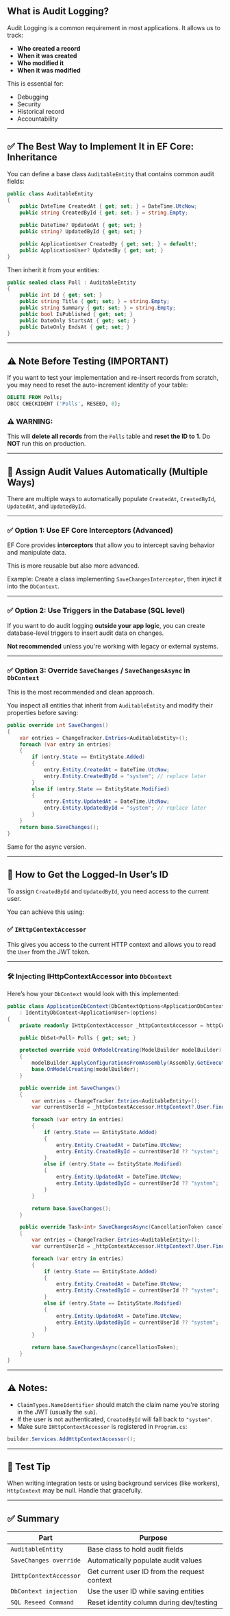 ##  **What is Audit Logging?**

Audit Logging is a common requirement in most applications. It allows us to track:

* **Who created a record**
* **When it was created**
* **Who modified it**
* **When it was modified**

This is essential for:

* Debugging
* Security
* Historical record
* Accountability

---

## ✅ **The Best Way to Implement It in EF Core: Inheritance**

You can define a base class `AuditableEntity` that contains common audit fields:

```csharp
public class AuditableEntity
{
    public DateTime CreatedAt { get; set; } = DateTime.UtcNow;
    public string CreatedById { get; set; } = string.Empty;

    public DateTime? UpdatedAt { get; set; }
    public string? UpdatedById { get; set; }

    public ApplicationUser CreatedBy { get; set; } = default!;
    public ApplicationUser? UpdatedBy { get; set; }
}
```

Then inherit it from your entities:

```csharp
public sealed class Poll : AuditableEntity
{
    public int Id { get; set; }
    public string Title { get; set; } = string.Empty;
    public string Summary { get; set; } = string.Empty;
    public bool IsPublished { get; set; }
    public DateOnly StartsAt { get; set; }
    public DateOnly EndsAt { get; set; }
}
```

---

## ⚠️ **Note Before Testing (IMPORTANT)**

If you want to test your implementation and re-insert records from scratch, you may need to reset the auto-increment identity of your table:

```sql
DELETE FROM Polls;
DBCC CHECKIDENT ('Polls', RESEED, 0);
```

### ⚠️ WARNING:

This will **delete all records** from the `Polls` table and **reset the ID to 1**. Do **NOT** run this on production.

---

## 🔧 **Assign Audit Values Automatically (Multiple Ways)**

There are multiple ways to automatically populate `CreatedAt`, `CreatedById`, `UpdatedAt`, and `UpdatedById`.

---

### ✅ **Option 1: Use EF Core Interceptors (Advanced)**

EF Core provides **interceptors** that allow you to intercept saving behavior and manipulate data.

This is more reusable but also more advanced.

Example: Create a class implementing `SaveChangesInterceptor`, then inject it into the `DbContext`.

---

### ✅ **Option 2: Use Triggers in the Database (SQL level)**

If you want to do audit logging **outside your app logic**, you can create database-level triggers to insert audit data on changes.

**Not recommended** unless you're working with legacy or external systems.

---

### ✅ **Option 3: Override `SaveChanges` / `SaveChangesAsync` in `DbContext`**

This is the most recommended and clean approach.

You inspect all entities that inherit from `AuditableEntity` and modify their properties before saving:

```csharp
public override int SaveChanges()
{
    var entries = ChangeTracker.Entries<AuditableEntity>();
    foreach (var entry in entries)
    {
        if (entry.State == EntityState.Added)
        {
            entry.Entity.CreatedAt = DateTime.UtcNow;
            entry.Entity.CreatedById = "system"; // replace later
        }
        else if (entry.State == EntityState.Modified)
        {
            entry.Entity.UpdatedAt = DateTime.UtcNow;
            entry.Entity.UpdatedById = "system"; // replace later
        }
    }
    return base.SaveChanges();
}
```

Same for the async version.

---

## 👤 **How to Get the Logged-In User’s ID**

To assign `CreatedById` and `UpdatedById`, you need access to the current user.

You can achieve this using:

### ✅ `IHttpContextAccessor`

This gives you access to the current HTTP context and allows you to read the `User` from the JWT token.

---

### 🛠 Injecting IHttpContextAccessor into `DbContext`

Here’s how your `DbContext` would look with this implemented:

```csharp
public class ApplicationDbContext(DbContextOptions<ApplicationDbContext> options, IHttpContextAccessor httpContextAccessor)
    : IdentityDbContext<ApplicationUser>(options)
{
    private readonly IHttpContextAccessor _httpContextAccessor = httpContextAccessor;

    public DbSet<Poll> Polls { get; set; }

    protected override void OnModelCreating(ModelBuilder modelBuilder)
    {
        modelBuilder.ApplyConfigurationsFromAssembly(Assembly.GetExecutingAssembly());
        base.OnModelCreating(modelBuilder);
    }

    public override int SaveChanges()
    {
        var entries = ChangeTracker.Entries<AuditableEntity>();
        var currentUserId = _httpContextAccessor.HttpContext?.User.FindFirstValue(ClaimTypes.NameIdentifier);

        foreach (var entry in entries)
        {
            if (entry.State == EntityState.Added)
            {
                entry.Entity.CreatedAt = DateTime.UtcNow;
                entry.Entity.CreatedById = currentUserId ?? "system";
            }
            else if (entry.State == EntityState.Modified)
            {
                entry.Entity.UpdatedAt = DateTime.UtcNow;
                entry.Entity.UpdatedById = currentUserId ?? "system";
            }
        }

        return base.SaveChanges();
    }

    public override Task<int> SaveChangesAsync(CancellationToken cancellationToken = default)
    {
        var entries = ChangeTracker.Entries<AuditableEntity>();
        var currentUserId = _httpContextAccessor.HttpContext?.User.FindFirstValue(ClaimTypes.NameIdentifier);

        foreach (var entry in entries)
        {
            if (entry.State == EntityState.Added)
            {
                entry.Entity.CreatedAt = DateTime.UtcNow;
                entry.Entity.CreatedById = currentUserId ?? "system";
            }
            else if (entry.State == EntityState.Modified)
            {
                entry.Entity.UpdatedAt = DateTime.UtcNow;
                entry.Entity.UpdatedById = currentUserId ?? "system";
            }
        }

        return base.SaveChangesAsync(cancellationToken);
    }
}
```

---

## ⚠️ Notes:

* `ClaimTypes.NameIdentifier` should match the claim name you're storing in the JWT (usually the `sub`).
* If the user is not authenticated, `CreatedById` will fall back to `"system"`.
* Make sure `IHttpContextAccessor` is registered in `Program.cs`:

```csharp
builder.Services.AddHttpContextAccessor();
```

---

## 🧪 Test Tip

When writing integration tests or using background services (like workers), `HttpContext` may be null. Handle that gracefully.

---

## ✅ Summary

| Part                   | Purpose                                      |
| ---------------------- | -------------------------------------------- |
| `AuditableEntity`      | Base class to hold audit fields              |
| `SaveChanges override` | Automatically populate audit values          |
| `IHttpContextAccessor` | Get current user ID from the request context |
| `DbContext injection`  | Use the user ID while saving entities        |
| `SQL Reseed Command`   | Reset identity column during dev/testing     |
